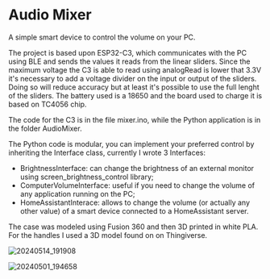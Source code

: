 # Audio Mixer
A simple smart device to control the volume on your PC.

The project is based upon ESP32-C3, which communicates with the PC using BLE and sends the values it reads from the linear sliders. Since the maximum voltage the C3 is able to read using analogRead is lower that 3.3V it's necessary to add a voltage divider on the input or output of the sliders. Doing so will reduce accuracy but at least it's possible to use the full lenght of the sliders. The battery used is a 18650 and the board used to charge it is based on TC4056 chip.

The code for the C3 is in the file mixer.ino, while the Python application is in the folder AudioMixer. 

The Python code is modular, you can implement your preferred control by inheriting the Interface class, currently I wrote 3 Interfaces: 
- BrightnessInterface: can change the brightness of an external monitor using screen_brightness_control library;
- ComputerVolumeInterface: useful if you need to change the volume of any application running on the PC;
- HomeAssistantInterace: allows to change the volume (or actually any other value) of a smart device connected to a HomeAssistant server.

The case was modeled using Fusion 360 and then 3D printed in white PLA. For the handles I used a 3D model found on on Thingiverse. 

![20240514_191908](https://github.com/user-attachments/assets/bc32cdb7-7569-4ef5-b38c-791640f5a1a3)

![20240501_194658](https://github.com/user-attachments/assets/fe1d8541-af98-469a-8ecb-51cbae6c13f7)


